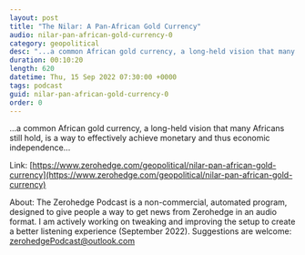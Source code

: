 ```yaml
---
layout: post
title: "The Nilar: A Pan-African Gold Currency"
audio: nilar-pan-african-gold-currency-0
category: geopolitical
desc: "...a common African gold currency, a long-held vision that many Africans still hold, is a way to effectively achieve monetary and thus economic independence..."
duration: 00:10:20
length: 620
datetime: Thu, 15 Sep 2022 07:30:00 +0000
tags: podcast
guid: nilar-pan-african-gold-currency-0
order: 0
---
```

...a common African gold currency, a long-held vision that many Africans still hold, is a way to effectively achieve monetary and thus economic independence...

Link: [https://www.zerohedge.com/geopolitical/nilar-pan-african-gold-currency](https://www.zerohedge.com/geopolitical/nilar-pan-african-gold-currency)

About: The Zerohedge Podcast is a non-commercial, automated program, designed to give people a way to get news from Zerohedge in an audio format.  I am actively working on tweaking and improving the setup to create a better listening experience (September 2022).  Suggestions are welcome: [zerohedgePodcast@outlook.com](mailto:zerohedgePodcast@outlook.com)